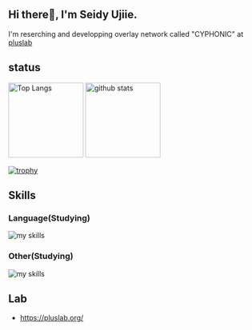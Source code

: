 ## Hi there👋, I'm Seidy Ujiie.
I'm reserching and developping overlay network called "CYPHONIC" at <a href="https://pluslab.org/">pluslab</a>

## status
<p align="left"> 
  <img alt="Top Langs" height="150px" src="https://github-readme-stats.vercel.app/api/top-langs/?username=Seidy-u&layout=compact&count_private=true&show_icons=true&theme=onedark" />
  <img alt="github stats" height="150px" src="https://github-readme-stats.vercel.app/api?username=Seidy-u&count_private=true&show_icons=true&show_icons=true&theme=onedark" />
</p>

[![trophy](https://github-profile-trophy.vercel.app/?username=Seidy-u&theme=onedark&column=7
)](https://github.com/ryo-ma/github-profile-trophy)

## Skills
### Language(Studying)
<img alt="my skills" src="https://skillicons.dev/icons?theme=light&perline=8&i=c,cpp,java,python,go,html,js,react," />

### Other(Studying)
<img alt="my skills" src="https://skillicons.dev/icons?theme=light&perline=8&i=docker,k8s,git" />

##  Lab
- https://pluslab.org/


